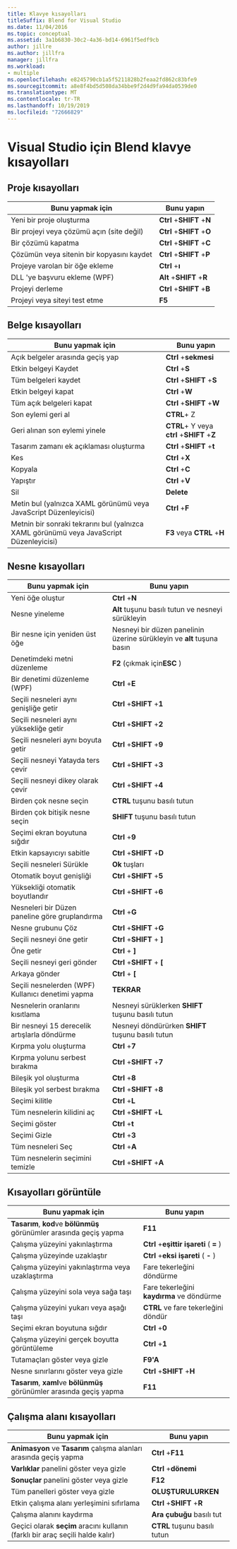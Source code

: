 ```yaml
---
title: Klavye kısayolları
titleSuffix: Blend for Visual Studio
ms.date: 11/04/2016
ms.topic: conceptual
ms.assetid: 3a1b6830-30c2-4a36-bd14-6961f5edf9cb
author: jillre
ms.author: jillfra
manager: jillfra
ms.workload:
- multiple
ms.openlocfilehash: e8245790cb1a5f5211828b2feaa2fd862c83bfe9
ms.sourcegitcommit: a8e8f4bd5d508da34bbe9f2d4d9fa94da0539de0
ms.translationtype: MT
ms.contentlocale: tr-TR
ms.lasthandoff: 10/19/2019
ms.locfileid: "72666829"
---
```

# <a name="keyboard-shortcuts-in-blend-for-visual-studio"></a>Visual Studio için Blend klavye kısayolları

## <a name="project-shortcuts"></a>Proje kısayolları

|Bunu yapmak için|Bunu yapın|
|----------------|-------------|
|Yeni bir proje oluşturma|**Ctrl** +**SHIFT** +**N**|
|Bir projeyi veya çözümü açın (site değil)|**Ctrl** +**SHIFT** +**O**|
|Bir çözümü kapatma|**Ctrl** +**SHIFT** +**C**|
|Çözümün veya sitenin bir kopyasını kaydet|**Ctrl** +**SHIFT** +**P**|
|Projeye varolan bir öğe ekleme|**Ctrl** +**ı**|
|DLL 'ye başvuru ekleme (WPF)|**Alt** +**SHIFT** +**R**|
|Projeyi derleme|**Ctrl** +**SHIFT** +**B**|
|Projeyi veya siteyi test etme|**F5**|

## <a name="document-shortcuts"></a>Belge kısayolları

|Bunu yapmak için|Bunu yapın|
|----------------|-------------|
|Açık belgeler arasında geçiş yap|**Ctrl** +**sekmesi**|
|Etkin belgeyi Kaydet|**Ctrl** +**S**|
|Tüm belgeleri kaydet|**Ctrl** +**SHIFT** +**S**|
|Etkin belgeyi kapat|**Ctrl** +**W**|
|Tüm açık belgeleri kapat|**Ctrl** +**SHIFT** +**W**|
|Son eylemi geri al|**CTRL**+ Z|
|Geri alınan son eylemi yinele|**CTRL**+ Y veya **ctrl** +**SHIFT** +**Z**|
|Tasarım zamanı ek açıklaması oluşturma|**Ctrl** +**SHIFT** +**t**|
|Kes|**Ctrl** +**X**|
|Kopyala|**Ctrl** +**C**|
|Yapıştır|**Ctrl** +**V**|
|Sil|**Delete**|
|Metin bul (yalnızca XAML görünümü veya JavaScript Düzenleyicisi)|**Ctrl** +**F**|
|Metnin bir sonraki tekrarını bul (yalnızca XAML görünümü veya JavaScript Düzenleyicisi)|**F3** veya **CTRL** +**H**|

## <a name="object-shortcuts"></a>Nesne kısayolları

|Bunu yapmak için|Bunu yapın|
|----------------|-------------|
|Yeni öğe oluştur|**Ctrl** +**N**|
|Nesne yineleme|**Alt** tuşunu basılı tutun ve nesneyi sürükleyin|
|Bir nesne için yeniden üst öğe|Nesneyi bir düzen panelinin üzerine sürükleyin ve **alt** tuşuna basın|
|Denetimdeki metni düzenleme|**F2** (çıkmak için**ESC** )|
|Bir denetimi düzenleme (WPF)|**Ctrl** +**E**|
|Seçili nesneleri aynı genişliğe getir|**Ctrl** +**SHIFT** +**1**|
|Seçili nesneleri aynı yüksekliğe getir|**Ctrl** +**SHIFT** +**2**|
|Seçili nesneleri aynı boyuta getir|**Ctrl** +**SHIFT** +**9**|
|Seçili nesneyi Yatayda ters çevir|**Ctrl** +**SHIFT** +**3**|
|Seçili nesneyi dikey olarak çevir|**Ctrl** +**SHIFT** +**4**|
|Birden çok nesne seçin|**CTRL** tuşunu basılı tutun|
|Birden çok bitişik nesne seçin|**SHIFT** tuşunu basılı tutun|
|Seçimi ekran boyutuna sığdır|**Ctrl** +**9**|
|Etkin kapsayıcıyı sabitle|**Ctrl** +**SHIFT** +**D**|
|Seçili nesneleri Sürükle|**Ok** tuşları|
|Otomatik boyut genişliği|**Ctrl** +**SHIFT** +**5**|
|Yüksekliği otomatik boyutlandır|**Ctrl** +**SHIFT** +**6**|
|Nesneleri bir Düzen paneline göre gruplandırma|**Ctrl** +**G**|
|Nesne grubunu Çöz|**Ctrl** +**SHIFT** +**G**|
|Seçili nesneyi öne getir|**Ctrl** +**SHIFT** + **]**|
|Öne getir|**Ctrl** + **]**|
|Seçili nesneyi geri gönder|**Ctrl** +**SHIFT** + **[**|
|Arkaya gönder|**Ctrl** + **[**|
|Seçili nesnelerden (WPF) Kullanıcı denetimi yapma|**TEKRAR**|
|Nesnelerin oranlarını kısıtlama|Nesneyi sürüklerken **SHIFT** tuşunu basılı tutun|
|Bir nesneyi 15 derecelik artışlarla döndürme|Nesneyi döndürürken **SHIFT** tuşunu basılı tutun|
|Kırpma yolu oluşturma|**Ctrl** +**7**|
|Kırpma yolunu serbest bırakma|**Ctrl** +**SHIFT** +**7**|
|Bileşik yol oluşturma|**Ctrl** +**8**|
|Bileşik yol serbest bırakma|**Ctrl** +**SHIFT** +**8**|
|Seçimi kilitle|**Ctrl** +**L**|
|Tüm nesnelerin kilidini aç|**Ctrl** +**SHIFT** +**L**|
|Seçimi göster|**Ctrl** +**t**|
|Seçimi Gizle|**Ctrl** +**3**|
|Tüm nesneleri Seç|**Ctrl** +**A**|
|Tüm nesnelerin seçimini temizle|**Ctrl** +**SHIFT** +**A**|

## <a name="view-shortcuts"></a>Kısayolları görüntüle

|Bunu yapmak için|Bunu yapın|
|----------------|-------------|
|**Tasarım**, **kod**ve **bölünmüş** görünümler arasında geçiş yapma|**F11**|
|Çalışma yüzeyini yakınlaştırma|**Ctrl** +**eşittir işareti** ( **=** )|
|Çalışma yüzeyinde uzaklaştır|**Ctrl** +**eksi işareti** ( **-** )|
|Çalışma yüzeyini yakınlaştırma veya uzaklaştırma|Fare tekerleğini döndürme|
|Çalışma yüzeyini sola veya sağa taşı|Fare tekerleğini **kaydırma** ve döndürme|
|Çalışma yüzeyini yukarı veya aşağı taşı|**CTRL** ve fare tekerleğini döndür|
|Seçimi ekran boyutuna sığdır|**Ctrl** +**0**|
|Çalışma yüzeyini gerçek boyutta görüntüleme|**Ctrl** +**1**|
|Tutamaçları göster veya gizle|**F9'A**|
|Nesne sınırlarını göster veya gizle|**Ctrl** +**SHIFT** +**H**|
|**Tasarım**, **xaml**ve **bölünmüş** görünümler arasında geçiş yapma|**F11**|

## <a name="workspace-shortcuts"></a>Çalışma alanı kısayolları

|Bunu yapmak için|Bunu yapın|
|----------------|-------------|
|**Animasyon** ve **Tasarım** çalışma alanları arasında geçiş yapma|**Ctrl** +**F11**|
|**Varlıklar** panelini göster veya gizle|**Ctrl** +**dönemi**|
|**Sonuçlar** panelini göster veya gizle|**F12**|
|Tüm panelleri göster veya gizle|**OLUŞTURULURKEN**|
|Etkin çalışma alanı yerleşimini sıfırlama|**Ctrl** +**SHIFT** +**R**|
|Çalışma alanını kaydırma|**Ara çubuğu** basılı tut|
|Geçici olarak **seçim** aracını kullanın (farklı bir araç seçili halde kalır)|**CTRL** tuşunu basılı tutun|